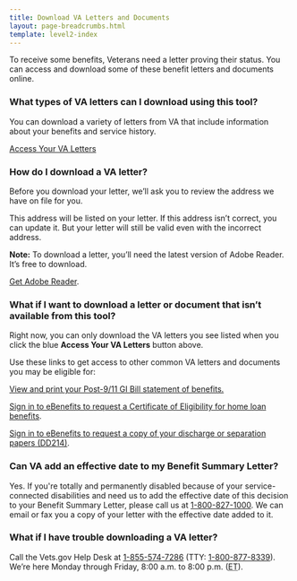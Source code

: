 ```yaml
---
title: Download VA Letters and Documents
layout: page-breadcrumbs.html
template: level2-index
---
```


<div id='main'>
<div class="row" markdown="1">

<div class='va-introtext'>
To receive some benefits, Veterans need a letter proving their status. You can access and download some of these benefit letters and documents online.
</div>

<section>

### What types of VA letters can I download using this tool?

You can download a variety of letters from VA that include information about your benefits and service history.

<a href='/records/download-va-letters/letters' class='usa-button-primary'>Access Your VA Letters</a>

</section>

### How do I download a VA letter?

Before you download your letter, we’ll ask you to review the address we have on file for you.

This address will be listed on your letter. If this address isn’t correct, you can update it. But your letter will still be valid even with the incorrect address.

**Note:** To download a letter, you’ll need the latest version of Adobe Reader. It’s free to download.

[Get Adobe Reader](https://get.adobe.com/reader/).

</section>
<section>

### What if I want to download a letter or document that isn’t available from this tool?

Right now, you can only download the VA letters you see listed when you click the blue **Access Your VA Letters** button above.

Use these links to get access to other common VA letters and documents you may be eligible for:

[View and print your Post-9/11 GI Bill statement of benefits.](/education/check-post-9-11-gi-bill-benefit-status)

[Sign in to eBenefits to request a Certificate of Eligibility for home loan benefits](https://eauth.va.gov/ebenefits/coe).

[Sign in to eBenefits to request a copy of your discharge or separation papers (DD214)](https://eauth.va.gov/ebenefits/DPRIS).

</section>
<section>

### Can VA add an effective date to my Benefit Summary Letter?

Yes. If you're totally and permanently disabled because of your service-connected disabilities and need us to add the effective date of this decision to your Benefit Summary Letter, please call us at <a href="tel:+18008271000">1-800-827-1000</a>. We can email or fax you a copy of your letter with the effective date added to it.
</section>

<section>

### What if I have trouble downloading a VA letter?

Call the Vets.gov Help Desk at <a href="tel:+18555747286">1-855-574-7286</a> (TTY: <a href="tel:+18008778339">1-800-877-8339</a>).
We’re here Monday through Friday, 8:00 a.m. to 8:00 p.m. (<abbr title="eastern time">ET</abbr>).

</section>
</div>
</div>
<br>
<br>
<br>
